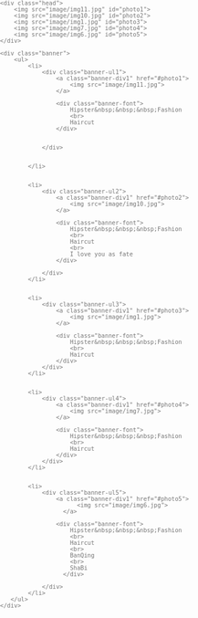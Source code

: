 <!doctype html>
<html>
<head>
<meta charset="utf-8">
<title>切换背景图片</title>
<link href="css/css.css" rel="stylesheet" type="text/css">
</head>

<body>
	
    <div class="head">
        <img src="image/img11.jpg" id="photo1">
        <img src="image/img10.jpg" id="photo2">
        <img src="image/img1.jpg" id="photo3">
        <img src="image/img7.jpg" id="photo4">
        <img src="image/img6.jpg" id="photo5">
    </div>
    
    <div class="banner">
   		<ul>
            <li>
            	<div class="banner-ul1">
                	<a class="banner-div1" href="#photo1">
            			<img src="image/img11.jpg">
            		</a>
                
                	<div class="banner-font">
                        Hipster&nbsp;&nbsp;&nbsp;Fashion
                        <br>
                        Haircut
            		</div>
                	
                
                </div>
            	
            	
            </li>
            
            
            <li>
            	<div class="banner-ul2">
                	<a class="banner-div1" href="#photo2">
            			<img src="image/img10.jpg">
            		</a>
                
                	<div class="banner-font">
                        Hipster&nbsp;&nbsp;&nbsp;Fashion
                        <br>
                        Haircut
                        <br>
                        I love you as fate
            		</div>
                
                </div>
            </li>
            
            
            <li>
            	<div class="banner-ul3">
                	<a class="banner-div1" href="#photo3">
            			<img src="image/img1.jpg">
            		</a>
                
                	<div class="banner-font">
                        Hipster&nbsp;&nbsp;&nbsp;Fashion
                        <br>
                        Haircut
            		</div>
                </div>
            </li>
            
            
            <li>
            	<div class="banner-ul4">
                	<a class="banner-div1" href="#photo4">
            			<img src="image/img7.jpg">
            		</a>
                
                	<div class="banner-font">
                        Hipster&nbsp;&nbsp;&nbsp;Fashion
                        <br>
                        Haircut
            		</div>
                </div>
            </li>
            
            
            <li>
            	<div class="banner-ul5">
                	<a class="banner-div1" href="#photo5">
            			  <img src="image/img6.jpg">
            		  </a>
                
                	<div class="banner-font">
                        Hipster&nbsp;&nbsp;&nbsp;Fashion
                        <br>
                        Haircut
                        <br>
                        BanQing
                        <br>
                        ShaBi
            		  </div>
                
                </div>
            </li>
       </ul>
    </div>  
</body>
</html>
<style>
    body{margin:0;padding:0; font-size:12px; font-family:"SourceHanSansSC-Light","Microsoft Yahei",微软雅黑,"Helvetica Neue",Arial,sans-
    serif; width:100%; color:#757575;}
    html,dl,dt,dd,ul,ol,li,h1,h2,h4,h5,h6,pre,form,fieldset,input,textarea,blockquote,p,img{padding:0; margin:0;}
    img{vertical-align:top; border:none;}
    button,select,textarea{outline:none}
    figure,form,fieldset{border:0;margin:0;padding:0}
    textarea{resize:none}
    ul,li{list-style-type:none;}
    textarea:focus,input:focus{outline:none;}
    table{border-collapse:collapse; border-spacing:0; empty-cells:show; }
    a{color:#232323;text-decoration:none;}
    a:hover{color:#000;text-decoration:none;}

    b,strong{font-weight:normal;}
    cite,em,i{font-style:normal;}
    .fl {float:left;}
    .fr {float:right;}

    .c:after {content:""; display:block; height:0; clear:both;}
    .c{*zoom:1;}







    .head img{position:absolute; top:0px; left:0px; width:1920px; height:974px;}
    .banner{ z-index:9999; position:fixed; bottom:100px;}
    .banner ul li{width:200px; height:170px; position:relative; left:420px; float:left; margin-right:20px;}

    .banner-ul1{width:200px; height:170px; background:#F6F4CD;border-radius:5px; border:1px solid #FFF;text-align:center;}
    .banner-div1{width:100px; height:100px; margin:auto; margin-top:-60px; border:3px solid #FFF; border-radius:50%; display:block;}
    .banner-div1 img{width:100px; height:100px; border-radius:50%; cursor:pointer; animation:img;}
    .banner-font{margin-top:10px; font-size:16px; color:#FFF;text-shadow:1px 1px 1px #000;}



    .banner-ul2{width:200px; height:196px; background:#D5EBE8;border-radius:5px; border:1px solid #FFF;text-align:center;}
    .banner-ul3{width:200px; height:170px; background:#0166FF;border-radius:5px; border:1px solid #FFF;text-align:center;}
    .banner-ul4{width:200px; height:170px; background:#C990B2;border-radius:5px; border:1px solid #FFF;text-align:center;}
    .banner-ul5{width:200px; height:196px; background:#666666;border-radius:5px; border:1px solid #FFF;text-align:center;}


    #photo1:target { z-index:999; animation:img 1s;}
    #photo2:target { z-index:999; animation:img2 2s;}
    #photo3:target { z-index:999; animation:img3 3s;}
    #photo4:target { z-index:999; animation:img4 5s;}
    #photo5:target { z-index:999; animation:img5 3s;}


    @keyframes img{
      0%{
        -webkit-transform:rotateY(360deg) scale(0); 

        transform-origin:top left; 

      }

      100%{
        -webkit-transform:rotateY(0) scale(1); 

      }
    }

    @keyframes img2{
      0%{
        -webkit-transform:rotateY(360deg) scale(0); 

        transform-origin:100 0; 

      }

      100%{
        -webkit-transform:rotateY(0) scale(1); 

      }
    }


    @keyframes img3{
      0%{ 
        -webkit-transform:rotateY(760deg) scale(0); 

        transform-origin:left bottom; 

      }

      100%{
        -webkit-transform:rotateY(0) scale(1); 

      }
    }

    @keyframes img4{
      0%{
        -webkit-transform:rotateY(560deg) scale(0); 

        transform-origin:top right; 

      }

      100%{
        -webkit-transform:rotateY(0) scale(1); 

      }
    }


    @keyframes img5{
      0%{
        -webkit-transform:rotateY(260deg) scale(0); 

        transform-origin:0 100; 

      }

      100%{
        -webkit-transform:rotateY(0) scale(1); 

      }
    }

</style>
